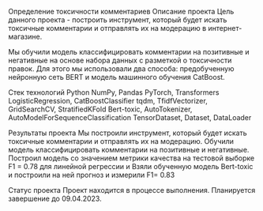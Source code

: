 Определение токсичности комментариев
Описание проекта
Цель данного проекта - построить инструмент, который будет искать токсичные комментарии и отправлять их на модерацию в интернет-магазине.

Мы обучили модель классифицировать комментарии на позитивные и негативные на основе набора данных с разметкой о токсичности правок. Для этого мы использовали два способа: предобученную нейронную сеть BERT и модель машинного обучения CatBoost.

Стек технологий
Python
NumPy, Pandas
PyTorch, Transformers
LogisticRegression, CatBoostClassifier
tqdm, TfidfVectorizer, GridSearchCV, StratifiedKFold
Bert-toxic, AutoTokenizer, AutoModelForSequenceClassification
TensorDataset, Dataset, DataLoader

Результаты проекта
Мы построили инструмент, который будет искать токсичные комментарии и отправлять их на модерацию. 
Обучили модель классифицировать комментарии на позитивные и негативные.
Построил модель со значением метрики качества на тестовой выборке F1 = 0.78 для линейной регрессии и Взяли обученную модель Bert-toxic и построили на ней прогноз и измерили F1= 0.83

Статус проекта
Проект находится в процессе выполнения. Планируется завершение до 09.04.2023.
